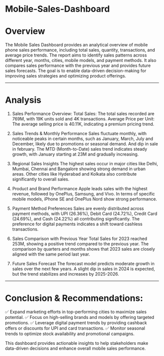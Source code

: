 # Mobile-Sales-Dashboard

# Overview

The Mobile Sales Dashboard provides an analytical overview of mobile phone sales performance, including total sales, quantity, transactions, and average price trends. The report aims to identify sales patterns across different year, months, cities, mobile models, and payment methods. It also compares sales performance with the previous year and provides future sales forecasts. The goal is to enable data-driven decision-making for improving sales strategies and optimizing product offerings.
___________________________________________________________________________________________________________________________________________________________________________________________

# Analysis

1. Sales Performance Overview:
Total Sales: The total sales recorded are 769M, with 19K units sold and 4K transactions.
Average Price per Unit: The average selling price is 40.11K, indicating a premium pricing trend.

2. Sales Trends & Monthly Performance
Sales fluctuate monthly, with noticeable peaks in certain months, such as January, March, July and December, likely due to promotions or seasonal demand. And dip in sale in february.
The MTD (Month-to-Date) sales trend indicates steady growth, with January starting at 23M and gradually increasing.

3. Regional Sales Insights
The highest sales occur in major cities like Delhi, Mumbai, Chennai and Bangalore showing strong demand in urban areas.
Other cities like Hyderabad and Kolkata also contribute significantly to overall sales.

4. Product and Brand Performance
Apple leads sales with the highest revenue, followed by OnePlus, Samsung, and Vivo.
In terms of specific mobile models, iPhone SE and OnePlus Nord show strong performance.

5. Payment Method Preferences
Sales are evenly distributed across payment methods, with UPI (26.36%), Debit Card (24.72%), Credit Card (24.69%), and Cash (24.22%) all contributing significantly.
The preference for digital payments indicates a shift toward cashless transactions.

6. Sales Comparison with Previous Year
Total Sales for 2023 reached 253M, showing a positive trend compared to the previous year.
The comparison by quarters and months shows that 2023 sales are closely aligned with the same period last year.

7. Future Sales Forecast
The forecast model predicts moderate growth in sales over the next few years.
A slight dip in sales in 2024 is expected, but the trend stabilizes and increases by 2025-2026.

___________________________________________________________________________________________________________________________________________________________________________________________

# Conclusion & Recommendations:
✅ Expand marketing efforts in top-performing cities to maximize sales potential.
✅ Focus on high-selling brands and models by offering targeted promotions.
✅ Leverage digital payment trends by providing cashback offers or discounts for UPI and card transactions.
✅ Monitor seasonal trends to optimize stock availability and promotional campaigns.

This dashboard provides actionable insights to help stakeholders make data-driven decisions and enhance overall mobile sales performance.
